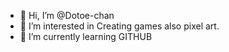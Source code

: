 - 👋 Hi, I’m @Dotoe-chan
- 👀 I’m interested in Creating games also pixel art.
- 🌱 I’m currently learning GITHUB

<!---
Dotoe-chan/Dotoe-chan is a ✨ special ✨ repository because its `README.md` (this file) appears on your GitHub profile.
You can click the Preview link to take a look at your changes.
--->
